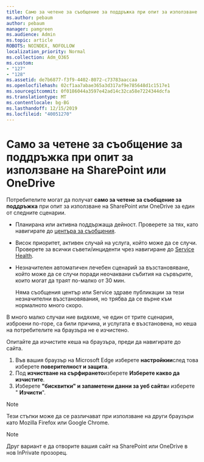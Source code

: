 ```yaml
---
title: Само за четене за съобщение за поддръжка при опит за използване на SharePoint или OneDrive
ms.author: pebaum
author: pebaum
manager: pamgreen
ms.audience: Admin
ms.topic: article
ROBOTS: NOINDEX, NOFOLLOW
localization_priority: Normal
ms.collection: Adm_O365
ms.custom:
- "127"
- "128"
ms.assetid: de7b6877-f3f9-4402-8072-c73783aaccaa
ms.openlocfilehash: 02cf1aa7abae365a3d317af9e785648d1c1517e1
ms.sourcegitcommit: 0f0186044a3597e42ad14c32ca58e7224344dcfa
ms.translationtype: MT
ms.contentlocale: bg-BG
ms.lasthandoff: 12/15/2019
ms.locfileid: "40051270"
---
```

# <a name="read-only-for-maintenance-message-when-attempting-to-use-sharepoint-or-onedrive"></a>Само за четене за съобщение за поддръжка при опит за използване на SharePoint или OneDrive

Потребителите могат да получат **само за четене за съобщение за поддръжка** при опит за използване на SharePoint или OneDrive за един от следните сценарии. 

-   Планирана или активна поддържаща дейност.  Проверете за тях, като навигирате до [центъра за съобщения](https://portal.office.com/adminportal/home#/messagecenter).
-   Висок приоритет, активен случай на услуга, който може да се случи. Проверете за всички съвети/инциденти чрез навигиране до [Service Health](https://portal.office.com/adminportal/home#/servicehealth).
-   Незначителен автоматичен лечебен сценарий за възстановяване, който може да се случи поради неочаквани събития на сървърите, които могат да траят по-малко от 30 мин. 
    
    Няма съобщения център или Service здраве публикации за тези незначителни възстановявания, но трябва да се върне към нормалното много скоро.

В много малко случаи ние видяхме, че един от трите сценария, изброени по-горе, са били причина, и услугата е възстановена, но кеша на потребителите на браузъра не е изчистено.

Опитайте да изчистите кеша на браузъра, преди да навигирате до сайта.

1. Във вашия браузър на Microsoft Edge изберете **настройкии**след това изберете **поверителност и защита**.
2. Под **изчистване на сърфирането**изберете **Изберете какво да изчистите**.
3. Изберете **"бисквитки" и запаметени данни за уеб сайта**и изберете " **Изчисти**".

>[!Note] 
> Тези стъпки може да се различават при използване на други браузъри като Mozilla Firefox или Google Chrome.

>[!Note] 
> Друг вариант е да отворите вашия сайт на SharePoint или OneDrive в нов InPrivate прозорец.